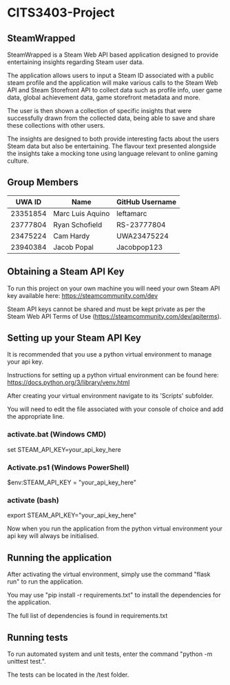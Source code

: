 # CITS3403-Project


## SteamWrapped
SteamWrapped is a Steam Web API based application designed to provide entertaining insights regarding Steam user data.

The application allows users to input a Steam ID associated with a public steam profile and the application will make various calls 
to the Steam Web API and Steam Storefront API to collect data such as profile info, user game data, global achievement data, game storefront
metadata and more.

The user is then shown a collection of specific insights that were successfully drawn from the collected data, being able to save and share 
these collections with other users.

The insights are designed to both provide interesting facts about the users Steam data but also be entertaining. The flavour text presented 
alongside the insights take a mocking tone using language relevant to online gaming culture.


## Group Members

| UWA ID    | Name              | GitHub Username  |
|-----------|-------------------|------------------|
| 23351854  | Marc Luis Aquino  | leftamarc        |
| 23777804  | Ryan Schofield    | RS-23777804      |
| 23475224  | Cam Hardy         | UWA23475224      |
| 23940384  | Jacob Popal       | Jacobpop123      |

## Obtaining a Steam API Key

To run this project on your own machine you will need your own Steam API key available here: https://steamcommunity.com/dev

Steam API keys cannot be shared and must be kept private as per the Steam Web API Terms of Use (https://steamcommunity.com/dev/apiterms).

## Setting up your Steam API Key

It is recommended that you use a python virtual environment to manage your api key.

Instructions for setting up a python virtual environment can be found here: https://docs.python.org/3/library/venv.html

After creating your virtual environment navigate to its 'Scripts' subfolder.

You will need to edit the file associated with your console of choice and add the appropriate line.

### activate.bat    (Windows CMD)
set STEAM_API_KEY=your_api_key_here

### Activate.ps1    (Windows PowerShell)
$env:STEAM_API_KEY = "your_api_key_here"

### activate        (bash)
export STEAM_API_KEY="your_api_key_here"

Now when you run the application from the python virtual environment your api key will always be initialised.


## Running the application

After activating the virtual environment, simply use the command "flask run" to run the application.

You may use "pip install -r requirements.txt" to install the dependencies for the application.

The full list of dependencies is found in requirements.txt


## Running tests

To run automated system and unit tests, enter the command "python -m unittest test.<name of test file>".

The tests can be located in the /test folder.
